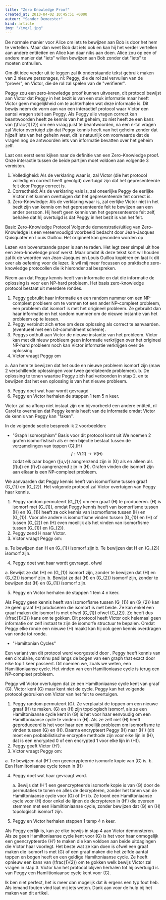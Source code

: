 ```yaml
---
title: "Zero Knowledge Proof"
created_at: 2013-04-02 10:45:51 +0000
auteur: "Sander Demeester"
kind: article
img: "/img/1.jpg"
---
```

De normale manier voor Alice om iets te bewijzen aan Bob is door het hem te vertellen. Maar dan weet Bob dat iets ook en kan hij het verder vertellen aan andere entiteiten en Alice kan daar niks aan doen. Alice zou op een of andere manier dat "iets" willen bewijzen aan Bob zonder dat "iets" te moeten onthullen.

Om dit idee verder uit te leggen zal ik onderstaande tekst gebruik maken van 2 nieuwe personages, nl: Peggy, die de rol zal vervullen van de "prover", en Victor, die de rol zal spelen van de "verifierer".

Peggy zou een zero-knowledge proof kunnen uitvoeren, dit protocol bewijst aan Victor dat Peggy in het bezit is van een stuk informatie maar heeft Victor geen mogelijkheid om te achterhalen wat deze informatie is. Dit bewijs neem de vorm aan van een interactief protocol waar Victor een aantal vragen stelt aan Peggy. Als Peggy alle vragen correct kan beantwoorden heeft ze kennis van het geheim, zo niet heeft ze een kans van \(\frac{1}{2}\) om een vraag juist te beantwoorden, na een n-tal vragen zal Victor overtuigd zijn dat Peggy kennis heeft van het geheim zonder dat hijzelf iets van het geheim weet, dit is natuurlijk om voorwaarde dat de vragen nog de antwoorden iets van informatie bevatten over het geheim zelf.

Laat ons eerst eens kijken naar de definitie van een Zero-Knowledge proof.
Onze interactie tussen de beide partijen moet voldoen aan volgende 3 vereisten.

1. Volledigheid:
Als de verklaring waar is, zal Victor (die het protocol volledig en correct heeft gevolgd) overtuigd zijn dat het gepresenteerde feit door Peggy correct is.
2. Correctheid:
Als de verklaring vals is, zal oneerlijke Peggy de eerlijke Victor niet kunnen overtuigen dat het gepresenteerde feit correct is.
3. Zero-Knowledge:
Als de verklaring waar is, zal eerlijke Victor niet in het bezit zijn van kennis om het gepresenteerde feit te bewijzen aan een ander persoon. Hij heeft geen kennis van het gepresenteerde feit zelf, behalve dat hij overtuigd is dat Peggy in het bezit is van het feit.

Basic Zero-Knowledge Protocol
Volgende demonstratie/uitleg van Zero-Knowledge is een vereenvoudigd voorbeeld bedacht door Jean-Jacques Quisquater en Louis Guillou. Het origineel kan gevonden worden op 

Lezen van bovenstaande paper is aan te raden. Het legt zeer simpel uit hoe een zero-knowledge proof werkt. Maar omdat ik deze tekst kort wil houden zal ik de woorden van Jean-Jacques en Louis Guillou kopiëren en laat ik dit over als oefening voor de lezer. Ik wil mij meer focussen op praktische zero-knowledge protocollen die ik hieronder zal bespreken. 



Neem aan dat Peggy kennis heeft van informatie en dat die informatie de oplossing is voor een NP-hard probleem. Het basis zero-knowledge protocol bestaat uit meerdere rondes.

1. Peggy gebruikt haar informatie en een random nummer om een NP-compleet probleem om te vormen tot een ander NP-compleet probleem, een probleem dat isomorf is met het origineel probleem. Ze gebruikt dan haar informatie en het random nummer om de nieuwe instantie van het probleem op te lossen.
2. Peggy verbindt zich ertoe om deze oplossing als correct te aanvaarden. (eventueel met een bit-commitment scheme).
3. Peggys onthult aan Victor de nieuwe instantie van het probleem. Victor kan met dit nieuw probleem geen informatie verkrijgen over het origineel NP-hard probleem noch kan Victor informatie verkrijgen over de oplossing.
4. Victor vraagt Peggy om

a. Aan hem te bewijzen dat het oude en nieuwe probleem isomorf zijn (maw 2 verschillende oplossingen voor twee gerelateerde problemen).
b. De oplossing te tonen waartoe Peggy zich had verbonden in stap 2. en te bewijzen dat het een oplossing is van het nieuwe probleem.

5. Peggy doet wat haar wordt gevraagd
6. Peggy en Victor herhalen de stappen 1 tem 5 n keer.


Victor zal na afloop niet instaat zijn om bijvoorbeeld een andere entiteit, nl Carol te overhalen dat Peggy kennis heeft van de informatie omdat Victor de kennis van Peggy kan "faken". 

In de volgende sectie bespreek ik 2 voorbeelden:

- "Graph Isomorphism"
Basis voor dit protocol komt uit 
We noemen 2 grafen isomorfistisch als er een bijectie bestaat tussen de verzamelingen van toppen \(G\),\(H\)
$$
\begin{equation*}
f : V(G) \rightarrow V(H)
\end{equation*}
$$
zodat elk paar bogen \({u,v}\) aangrenzend zijn in \(G\) als en alleen als \(f(u)\) en \(f(v)\) aangrenzend zijn in \(H\).
Grafen vinden die isomorf zijn aan elkaar is een NP-compleet probleem.

We aanvaarden dat Peggy kennis heeft van isomorfisme tussen graaf \(G_{1}\) en \(G_{2}\).
Het volgende protocol zal Victor overtuigen van Peggy haar kennis.


1. Peggy random permuteert \(G_{1}\) om een graaf \(H\) te produceren. \(H\) is isomorf met \(G_{1}\), omdat Peggy kennis heeft van isomorfisme tussen \(H\) en \(G_{1}\) heeft ze ook kennis van isomorfisme tussen \(H\) en \(G_{1}\). Voor alle andere is isomorfisme vinden tussen \(G_{1}\) en \(H\) of tussen \(G_{2}\) en \(H\) even moeilijk als het vinden van isomorfisme tussen \(G_{1}\) en \(G_{2}\).
2. Peggy zend H naar Victor.
3. Victor vraagt Peggy om:

a. Te bewijzen dan H en \(G_{1}\) isomorf zijn 
b. Te bewijzen dat H en \(G_{2}\) isomorf zijn.

4. Peggy doet wat haar wordt gevraagd, ofwel

a. Bewijst ze dat \(H\) en \(G_{1}\) isomorf zijn, zonder te bewijzen dat \(H\) en \(G_{2}\) isomorf zijn.
b. Bewijst ze dat \(H\) en \(G_{2}\) isomorf zijn, zonder te bewijzen dat \(H\) en \(G_{1}\) isomorf zijn.

5. Peggy en Victor herhalen de stappen 1 tem 4 n keer.


Als Peggy geen kennis heeft van isomorfisme tussen \(G_{1}\) en \(G_{2}\) kan ze geen graaf \(H\) produceren die isomorf is met beide. Ze kan enkel een graaf maken die isomorf is met ofwel \(G_{1}\) ofwel \(G_{2}\). Ze heeft dus \(\frac{1}{2}\) kans om te gokken. 
Dit protocol heeft Victor ook helemaal geen informatie om zelf instaat te zijn de isomorfe structuur te bepalen. Omdat Peggy elke ronde een nieuwe \(H\) maakt kan hij ook geen kennis overdragen van ronde tot ronde.

- "Hamiltonian Cycles"

Een variant van dit protocol werd voorgesteld door .
Peggy heeft kennis van een circulaire, continu pad langs de bogen van een graph that exact door elke top 1 keer passeert. Dit noemen we, zoals we weten, een Hamiltioniaanse cycle. Het vinden van een Hamiltoniaase cycle is terug een NP-compleet probleem.

Peggy wil Victor overtuigen dat ze een Hamiltoniaanse cycle kent van graaf \(G\). Victor kent \(G\) maar kent niet de cycle. Peggy kan het volgende protocol gebruiken om Victor van het feit te overtuigen.

1. Peggy random permuteert \(G\). Ze verplaatst de toppen om een nieuwe graaf \(H\) te maken. \(G\) en \(H\) zijn topologisch isomorf, als ze een Hamiltoniaanse cycle kent in \(G\) is het voor haar eenvoudig om een Hamiltoniaanse cycle te vinden in \(H\). Als ze zelf niet \(H\) heeft geproduceerd is het voor haar een moeilijk probleem om isomorfisme te vinden tussen \(G\) en \(H\).
Daarna encrypteert Peggy \(H\) naar \(H'\) (dit moet een probabilistische encryptie methode zijn voor elke lijn in \(H\), dat is een encrypted 0 of een encrypted 1 voor elke lijn in \(H\)).
2. Peggy geeft Victor \(H'\).
3. Victor vraagt Peggy om:

a. Te bewijzen dat \(H'\) een geencrypteerde isomorfe kopie van \(G\) is.
b. Een Hamiltoniaanse cycle tonen in \(H\)

4. Peggy doet wat haar gevraagt word.

   a. Bewijs dat \(H'\) een geencrypteerde isomorfe kopie is van \(G\) door de permutaties te tonen en alles de decrypteren, zonder het tonen van de Hamiltoniaanse cycle voor \(G\) of \(H\)
b. Ze toont een Hamiltoniaanse cycle voor \(H\) door enkel de lijnen de decrypteren in \(H'\) die overeen stemmen met een Hamiltioniaanse cycle, zonder bewijzen dat \(G\) en \(H\) topologisch isomorf zijn.

4. Peggy en Victor herhalen stappen 1 temp 4 n keer.


Als Peggy eerlijk is, kan ze elke bewijs in stap 4 aan Victor demonsteren. Als ze geen Hamiltoniaanse cycle kent voor \(G\) is het voor haar onmogelijk een geencrypteerde \(H'\) te maken die kan voldoen aan beide uitdagingen die Victor haar voorlegt. Het beste wat ze kan doen is ofwel een graaf maken die isomorf is met \(G\) of een graaf maken die het zelfde aantal toppen en bogen heeft en een geldige Hamiltoniaanse cycle. Ze heeft opnieuw een kans van \(\frac{1}{2}\) om te gokken welk bewijs Victor zal vragen in stap 3. Victor kan het protocol blijven herhalen tot hij overtuigd is van Peggy een Hamiltioniaanse cycle kent voor \(G\).

Ik ben niet perfect, het is meer dan mogelijk dat ik ergens een typ fout heb. Als iemand fouten vind laat mij iets weten. 
Dank aan  voor de hulp bij het maken van dit artikel.

